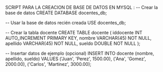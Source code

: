 SCRIPT PARA LA CREACION DE BASE DE DATOS EN MYSQL : 
-- Crear la base de datos
CREATE DATABASE docentes_db;

-- Usar la base de datos recién creada
USE docentes_db;

-- Crear la tabla docente
CREATE TABLE docente (
    iddocente INT AUTO_INCREMENT PRIMARY KEY,
    nombre VARCHAR(45) NOT NULL,
    apellido VARCHAR(45) NOT NULL,
    sueldo DOUBLE NOT NULL
);

-- Insertar datos de ejemplo (opcional)
INSERT INTO docente (nombre, apellido, sueldo) VALUES 
('Juan', 'Perez', 1500.00),
('Ana', 'Gomez', 2000.00),
('Carlos', 'Martinez', 3000.00);
